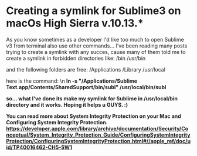 # Creating a symlink for Sublime3 on macOs High Sierra v.10.13.*
As you know sometimes as a developer I'd  like too much to open Sublime v3 from terminal also use other commands... 
I've been reading many posts  trying to create a symlink with any succes, cause many of them told me to create a symlink in forbidden directories
like:
/bin
/usr/bin


and the following folders are free:
/Applications
/Library
/usr/local

here is the command:  \n
<b> ln -s "/Applications/Sublime Text.app/Contents/SharedSupport/bin/subl" /usr/local/bin/subl <b>  

so... what I've done its make my symlink for Sublime in /usr/local/bin directory and it works.
Hoping it helps u GUYS. :)

You can read more about System Integrity Protection on your Mac and Configuring System Integrity Protection.
https://developer.apple.com/library/archive/documentation/Security/Conceptual/System_Integrity_Protection_Guide/ConfiguringSystemIntegrityProtection/ConfiguringSystemIntegrityProtection.html#//apple_ref/doc/uid/TP40016462-CH5-SW1
